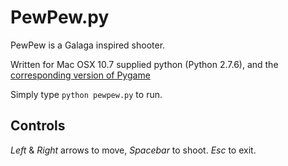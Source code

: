 # PewPew.py #

PewPew is a Galaga inspired shooter.

Written for Mac OSX 10.7 supplied python (Python 2.7.6), and the
[corresponding version of Pygame](http://www.pygame.org/download.shtml)

Simply type `python pewpew.py` to run.

## Controls ##

*Left* & *Right* arrows to move, *Spacebar* to shoot. *Esc* to exit.

